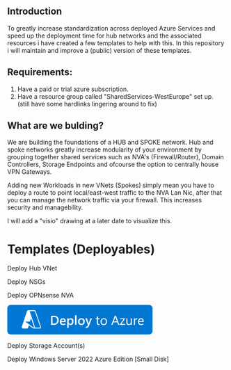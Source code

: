 ## Introduction
To greatly increase standardization across deployed Azure Services and speed up the deployment time for hub networks and the associated resources i have created a few templates to help with this. In this repository i will maintain and improve a (public) version of these templates.

## Requirements:
1. Have a paid or trial azure subscription.
2. Have a resource group called "SharedServices-WestEurope" set up. (still have some hardlinks lingering around to fix)

## What are we bulding?
We are building the foundations of a HUB and SPOKE network. Hub and spoke networks greatly increase modularity of your environment by grouping together shared services such as NVA's (Firewall/Router), Domain Controllers, Storage Endpoints and ofcourse the option to centrally house VPN Gateways. 

Adding new Workloads in new VNets (Spokes) simply mean you have to deploy a route to point local/east-west traffic to the NVA Lan Nic, after that you can manage the network traffic via your firewall. This increases security and managebility.

I will add a "visio" drawing at a later date to visualize this.


# Templates (Deployables)

Deploy Hub VNet

Deploy NSGs

Deploy OPNsense NVA

[![Deploy To Azure](https://raw.githubusercontent.com/Azure/azure-quickstart-templates/master/1-CONTRIBUTION-GUIDE/images/deploytoazure.svg?sanitize=true)](https://portal.azure.com/#create/Microsoft.Template/uri/https%3A%2F%2Fraw.githubusercontent.com%2Fdmauser%2Fopnazure%2Fmaster%2FARM%2Fmain.json%3F/uiFormDefinitionUri/https%3A%2F%2Fraw.githubusercontent.com%2Fdmauser%2Fopnazure%2Fmaster%2Fbicep%2FuiFormDefinition.json)

Deploy Storage Account(s)

Deploy Windows Server 2022 Azure Edition [Small Disk]

